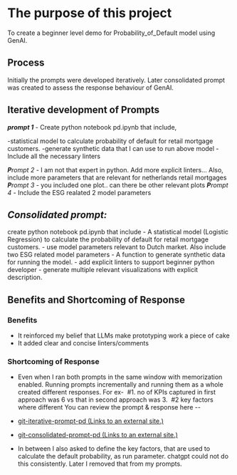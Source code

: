 # The purpose of this project

 To create a beginner level demo for Probability_of_Default model using GenAI. 

## Process

Initially the prompts were developed iteratively.
Later consolidated prompt was created to assess the response behaviour of GenAI.

## Iterative development of Prompts

**_prompt 1_** - Create python notebook pd.ipynb that include,

-statistical model to calculate probability of default for retail mortgage customers.
-generate synthetic data that I can use to run above model
-Include all the necessary linters

_**P**rompt 2_ - I am not that expert in python. Add more explicit linters... Also, include more parameters that are relevant for netherlands retail mortgages
_**P**rompt 3_ - you included one plot.. can there be other relevant plots
_**P**rompt 4_ - Include the ESG realated 2 model parameters

## **_Consolidated prompt:_** 

create python notebook pd.ipynb that include
- A statistical model (Logistic Regression) to calculate the probability of default for retail mortgage customers.
- use model parameters relevant to Dutch market. Also include two ESG related model parameters
- A function to generate synthetic data for running the model.
- add explicit linters to support beginner python developer
- generate multiple relevant visualizations with explicit description.

## Benefits and Shortcoming of Response

### **Benefits**
- It reinforced my belief that LLMs make prototyping work a piece of cake
- It added clear and concise linters/comments

### **Shortcoming of Response**

- Even when I ran both prompts in the same window with memorization enabled. Running prompts incrementally and running them as a whole created different responses. For ex-  #1. no of KPIs captured in first approach was 6 vs that in second approach was 3.  #2 key factors where different You can review the prompt & response here -- 
- [git-iterative-prompt-pd (Links to an external site.)](https://github.com/prab152/mit-agai/blob/main/pd_rmm_iterative_prompt.ipynb)  
- [git-consolidated-prompt-pd (Links to an external site.)](https://github.com/prab152/mit-agai/blob/main/pd_rmm_consolidated_prompt.ipynb) 

- In between I also asked to define the key factors, that are used to calculate the default probability, as run parameter. chatgpt could not do this consistently. Later I removed that from my prompts.
